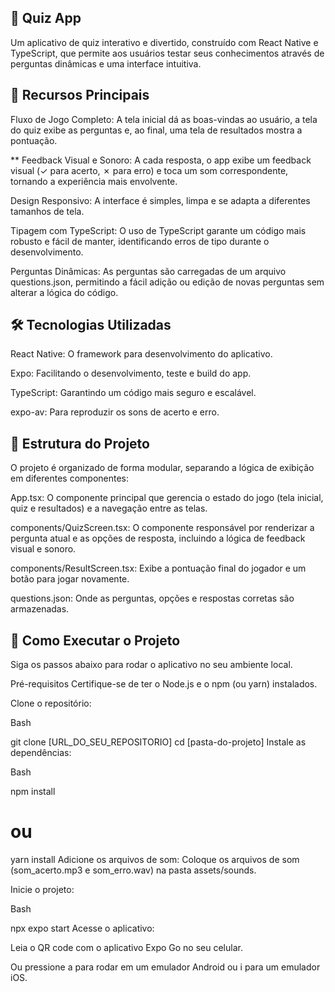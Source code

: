 ## 🧠 Quiz App
Um aplicativo de quiz interativo e divertido, construído com React Native e TypeScript, que permite aos usuários testar seus conhecimentos através de perguntas dinâmicas e uma interface intuitiva.

## 🌟 Recursos Principais
Fluxo de Jogo Completo: A tela inicial dá as boas-vindas ao usuário, a tela do quiz exibe as perguntas e, ao final, uma tela de resultados mostra a pontuação.

** Feedback Visual e Sonoro: A cada resposta, o app exibe um feedback visual (✓ para acerto, ✗ para erro) e toca um som correspondente, tornando a experiência mais envolvente.

Design Responsivo: A interface é simples, limpa e se adapta a diferentes tamanhos de tela.

Tipagem com TypeScript: O uso de TypeScript garante um código mais robusto e fácil de manter, identificando erros de tipo durante o desenvolvimento.

Perguntas Dinâmicas: As perguntas são carregadas de um arquivo questions.json, permitindo a fácil adição ou edição de novas perguntas sem alterar a lógica do código.

## 🛠️ Tecnologias Utilizadas
React Native: O framework para desenvolvimento do aplicativo.

Expo: Facilitando o desenvolvimento, teste e build do app.

TypeScript: Garantindo um código mais seguro e escalável.

expo-av: Para reproduzir os sons de acerto e erro.

## 📂 Estrutura do Projeto
O projeto é organizado de forma modular, separando a lógica de exibição em diferentes componentes:

App.tsx: O componente principal que gerencia o estado do jogo (tela inicial, quiz e resultados) e a navegação entre as telas.

components/QuizScreen.tsx: O componente responsável por renderizar a pergunta atual e as opções de resposta, incluindo a lógica de feedback visual e sonoro.

components/ResultScreen.tsx: Exibe a pontuação final do jogador e um botão para jogar novamente.

questions.json: Onde as perguntas, opções e respostas corretas são armazenadas.

## 🚀 Como Executar o Projeto
Siga os passos abaixo para rodar o aplicativo no seu ambiente local.

Pré-requisitos
Certifique-se de ter o Node.js e o npm (ou yarn) instalados.

Clone o repositório:

Bash

git clone [URL_DO_SEU_REPOSITORIO]
cd [pasta-do-projeto]
Instale as dependências:

Bash

npm install
# ou
yarn install
Adicione os arquivos de som:
Coloque os arquivos de som (som_acerto.mp3 e som_erro.wav) na pasta assets/sounds.

Inicie o projeto:

Bash

npx expo start
Acesse o aplicativo:

Leia o QR code com o aplicativo Expo Go no seu celular.

Ou pressione a para rodar em um emulador Android ou i para um emulador iOS.
